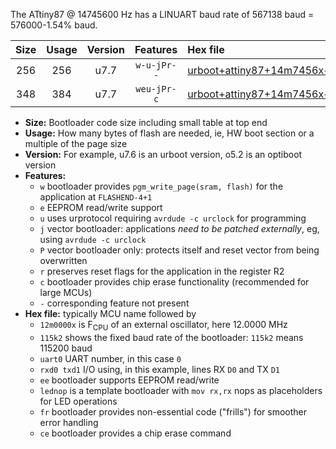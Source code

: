 The ATtiny87 @ 14745600 Hz has a LINUART baud rate of 567138 baud = 576000-1.54% baud.

|Size|Usage|Version|Features|Hex file|
|:-:|:-:|:-:|:-:|:--|
|256|256|u7.7|`w-u-jPr--`|[urboot+attiny87+14m7456x++576k0_uart0_rxa0_txa1_lednop_fr.hex](https://raw.githubusercontent.com/stefanrueger/urboot.hex/main/mcus/attiny87/external_oscillator/fcpu+14m7456_Hz/br++576k0_bps/urboot+attiny87+14m7456x++576k0_uart0_rxa0_txa1_lednop_fr.hex)|
|348|384|u7.7|`weu-jPr-c`|[urboot+attiny87+14m7456x++576k0_uart0_rxa0_txa1_ee_lednop_fr_ce.hex](https://raw.githubusercontent.com/stefanrueger/urboot.hex/main/mcus/attiny87/external_oscillator/fcpu+14m7456_Hz/br++576k0_bps/urboot+attiny87+14m7456x++576k0_uart0_rxa0_txa1_ee_lednop_fr_ce.hex)|

- **Size:** Bootloader code size including small table at top end
- **Usage:** How many bytes of flash are needed, ie, HW boot section or a multiple of the page size
- **Version:** For example, u7.6 is an urboot version, o5.2 is an optiboot version
- **Features:**
  + `w` bootloader provides `pgm_write_page(sram, flash)` for the application at `FLASHEND-4+1`
  + `e` EEPROM read/write support
  + `u` uses urprotocol requiring `avrdude -c urclock` for programming
  + `j` vector bootloader: applications *need to be patched externally*, eg, using `avrdude -c urclock`
  + `P` vector bootloader only: protects itself and reset vector from being overwritten
  + `r` preserves reset flags for the application in the register R2
  + `c` bootloader provides chip erase functionality (recommended for large MCUs)
  + `-` corresponding feature not present
- **Hex file:** typically MCU name followed by
  + `12m0000x` is F<sub>CPU</sub> of an external oscillator, here 12.0000 MHz
  + `115k2` shows the fixed baud rate of the bootloader: `115k2` means 115200 baud
  + `uart0` UART number, in this case `0`
  + `rxd0 txd1` I/O using, in this example, lines RX `D0` and TX `D1`
  + `ee` bootloader supports EEPROM read/write
  + `lednop` is a template bootloader with `mov rx,rx` nops as placeholders for LED operations
  + `fr` bootloader provides non-essential code ("frills") for smoother error handling
  + `ce` bootloader provides a chip erase command
